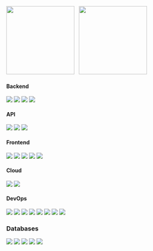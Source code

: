 <p>
<img src="https://github-readme-stats.vercel.app/api?username=wassim-azirar&count_private=true&show_icons=true&theme=blueberry&include_all_commits=true" height="180em"/>
&nbsp
<img src="https://github-readme-stats.vercel.app/api/top-langs/?username=wassim-azirar&show_icons=true&layout=compact&cache_seconds=1800&langs_count=8&theme=blueberry&count_private=true&show_icons=true" height="180em"/>
</p>

#### Backend
<p float="left">
  <img src="https://img.shields.io/badge/c%23%20-%23239120.svg?&style=for-the-badge&logo=c-sharp&logoColor=white" />
  <img src="https://img.shields.io/badge/python%20-%2314354C.svg?&style=for-the-badge&logo=python&logoColor=white" />
  <img src="https://img.shields.io/badge/typescript%20-%23007ACC.svg?&style=for-the-badge&logo=typescript&logoColor=white" />
  <img src="https://img.shields.io/badge/javascript-F7DF1E?style=for-the-badge&logo=javascript&logoColor=black" />
</p>


#### API
<p float="left">
  <img src="https://img.shields.io/badge/node.js%20-%2343853D.svg?&style=for-the-badge&logo=node.js&logoColor=white" />
  <img src="https://img.shields.io/badge/nestjs%20-%23E0234E.svg?&style=for-the-badge&logo=nestjs&logoColor=white" />
  <img src="https://img.shields.io/badge/express.js%20-%23404d59.svg?&style=for-the-badge" />
</p>

#### Frontend
<p float="left">
  <img src="https://img.shields.io/badge/angular%20-%23DD0031.svg?&style=for-the-badge&logo=angular&logoColor=white" />
  <img src="https://img.shields.io/badge/react%20-%2320232a.svg?&style=for-the-badge&logo=react&logoColor=blue" />
  <img src="https://img.shields.io/badge/html5%20-%23E34F26.svg?&style=for-the-badge&logo=html5&logoColor=white" />
  <img src="https://img.shields.io/badge/css3%20-%231572B6.svg?&style=for-the-badge&logo=css3&logoColor=white" />
  <img src="https://img.shields.io/badge/bootstrap%20-%23563D7C.svg?&style=for-the-badge&logo=bootstrap&logoColor=white"/>
</p>


#### Cloud
<p float="left">
  
</p>
<img src="https://img.shields.io/badge/azure%20-%230072C6.svg?&style=for-the-badge&logo=azure-devops&logoColor=white" />
<img src="https://img.shields.io/badge/Google%20Cloud%20-%234285F4.svg?&style=for-the-badge&logo=google-cloud&logoColor=white" />

#### DevOps
<p float="left">
  
</p>
<img src="https://img.shields.io/badge/docker%20-%230db7ed.svg?&style=for-the-badge&logo=docker&logoColor=white" />
<img src="https://img.shields.io/badge/jenkins%20-%232C5263.svg?&style=for-the-badge&logo=jenkins&logoColor=white" />
<img src="https://img.shields.io/badge/nginx%20-%23009639.svg?&style=for-the-badge&logo=nginx&logoColor=white" />
<img src="https://img.shields.io/badge/github%20actions%20-%232671E5.svg?&style=for-the-badge&logo=github%20actions&logoColor=white" />
<img src="https://img.shields.io/badge/kubernetes%20-%23326ce5.svg?&style=for-the-badge&logo=kubernetes&logoColor=white" />
<img src="https://img.shields.io/badge/vercel%20-%23000000.svg?&style=for-the-badge&logo=vercel&logoColor=white" />
<img src="https://img.shields.io/badge/heroku%20-%23430098.svg?&style=for-the-badge&logo=heroku&logoColor=white" />
<img src="https://img.shields.io/badge/terraform%20-%235835CC.svg?&style=for-the-badge&logo=terraform&logoColor=white" />

### Databases
<p float="left">
  
</p>
<img src ="https://img.shields.io/badge/MongoDB-%234ea94b.svg?&style=for-the-badge&logo=mongodb&logoColor=white" />
<img src ="https://img.shields.io/badge/postgres-%23316192.svg?&style=for-the-badge&logo=postgresql&logoColor=white" />
<img src="https://img.shields.io/badge/mysql-%2300f.svg?&style=for-the-badge&logo=mysql&logoColor=white" />
<img src ="https://img.shields.io/badge/oracle%20-%23F00000.svg?&style=for-the-badge&logo=oracle&logoColor=white" />
<img src="https://img.shields.io/badge/firebase%20-%23039BE5.svg?&style=for-the-badge&logo=firebase" />
